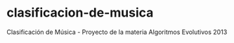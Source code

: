 clasificacion-de-musica
=======================

Clasificación de Música - Proyecto de la materia Algoritmos Evolutivos 2013
